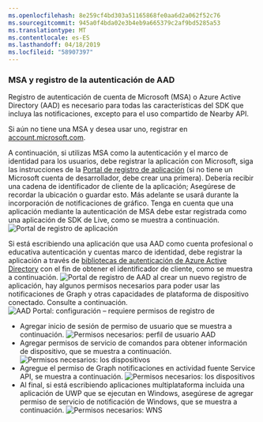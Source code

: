 ```yaml
---
ms.openlocfilehash: 8e259cf4bd303a51165868fe0aa6d2a062f52c76
ms.sourcegitcommit: 945a0f4bda02e3b4eb9a665379c2af9bd5285a53
ms.translationtype: MT
ms.contentlocale: es-ES
ms.lasthandoff: 04/18/2019
ms.locfileid: "58907397"
---
```

### <a name="msa-and-aad-authentication-registration"></a>MSA y registro de la autenticación de AAD

Registro de autenticación de cuenta de Microsoft (MSA) o Azure Active Directory (AAD) es necesario para todas las características del SDK que incluya las notificaciones, excepto para el uso compartido de Nearby API. 

Si aún no tiene una MSA y desea usar uno, registrar en [account.microsoft.com](https://account.microsoft.com/account).

A continuación, si utilizas MSA como la autenticación y el marco de identidad para los usuarios, debe registrar la aplicación con Microsoft, siga las instrucciones de la [Portal de registro de aplicación](https://apps.dev.microsoft.com/) (si no tiene un Microsoft cuenta de desarrollador, debe crear una primera). Debería recibir una cadena de identificador de cliente de la aplicación; Asegúrese de recordar la ubicación o guardar esto. Más adelante se usará durante la incorporación de notificaciones de gráfico. Tenga en cuenta que una aplicación mediante la autenticación de MSA debe estar registrada como una aplicación de SDK de Live, como se muestra a continuación.
![Portal de registro de aplicación](../../notifications/media/msa_app_registration/app_registration_portal.png)

Si está escribiendo una aplicación que usa AAD como cuenta profesional o educativa autenticación y cuentas marco de identidad, debe registrar la aplicación a través de [bibliotecas de autenticación de Azure Active Directory](https://docs.microsoft.com/azure/active-directory/develop/active-directory-authentication-libraries) con el fin de obtener el identificador de cliente, como se muestra a continuación. 
 ![Portal de registro de AAD](../../notifications/media/aad_registration_portal/aad_registration_portal.png) al crear un nuevo registro de aplicación, hay algunos permisos necesarios para poder usar las notificaciones de Graph y otras capacidades de plataforma de dispositivo conectado. Consulte a continuación. 
![AAD Portal: configuración – requiere permisos de registro de](../../notifications/media/aad_registration_portal/aad_registration_portal_permissions.png)
* Agregar inicio de sesión de permiso de usuario que se muestra a continuación.
![Permisos necesarios: perfil de usuario AAD](../../notifications/media/aad_registration_portal/permissions_1_user.png)
* Agregar permisos de servicio de comandos para obtener información de dispositivo, que se muestra a continuación.
![Permisos necesarios: los dispositivos](../../notifications/media/aad_registration_portal/permissions_2_devices.png)
* Agregue el permiso de Graph notificaciones en actividad fuente Service API, se muestra a continuación.
![Permisos necesarios: los dispositivos](../../notifications/media/aad_registration_portal/permissions_3_graph_notifications.png)
* Al final, si está escribiendo aplicaciones multiplataforma incluida una aplicación de UWP que se ejecutan en Windows, asegúrese de agregar permiso de servicio de notificación de Windows, que se muestra a continuación. 
![Permisos necesarios: WNS](../../notifications/media/aad_registration_portal/permissions_4_wns_push.png)
